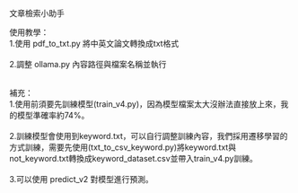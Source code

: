 文章檢索小助手<br>

使用教學：<br>
1.使用 pdf_to_txt.py 將中英文論文轉換成txt格式<br><br>
2.調整 ollama.py 內容路徑與檔案名稱並執行 <br><br>

補充：<br>
1.使用前須要先訓練模型(train_v4.py)，因為模型檔案太大沒辦法直接放上來，我的模型準確率約74%。<br><br>
2.訓練模型會使用到keyword.txt，可以自行調整訓練內容，我們採用遷移學習的方式訓練，需要先使用(txt_to_csv_keyword.py)將keyword.txt與not_keyword.txt轉換成keyword_dataset.csv並帶入train_v4.py訓練。<br><br>
3.可以使用 predict_v2 對模型進行預測。<br><br>
